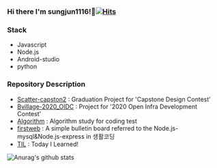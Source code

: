 ### Hi there I'm sungjun1116!👋[![Hits](https://hits.seeyoufarm.com/api/count/incr/badge.svg?url=https%3A%2F%2Fgithub.com%2Fsungjun1116%2Fhit-counter&count_bg=%2379C83D&title_bg=%23555555&icon=&icon_color=%23E7E7E7&title=hits&edge_flat=false)](https://hits.seeyoufarm.com)


### Stack
- Javascript 
- Node.js
- Android-studio
- python 


### Repository Description
- <a href='https://github.com/sungjun1116/Scatter-capstone2'>Scatter-capston2</a> : Graduation Project for 'Capstone Design Contest'
- <a href='https://github.com/sungjun1116/Bvillage-2020_OIDC'>Bvillage-2020_OIDC</a> : Project for '2020 Open Infra Development Contest'
- <a href='https://github.com/sungjun1116/Algorithm'>Algorithm</a> : Algorithm study for coding test
- <a href='https://github.com/sungjun1116/firstweb'>firstweb</a> : A simple bulletin board referred to the Node.js-mysql&Node.js-express in 생활코딩
- <a href='https://github.com/sungjun1116/TIL'>TIL</a> : Today I Learned!


![Anurag's github stats](https://github-readme-stats.vercel.app/api?username=sungjun1116&show_icons=true&count_private=true)



